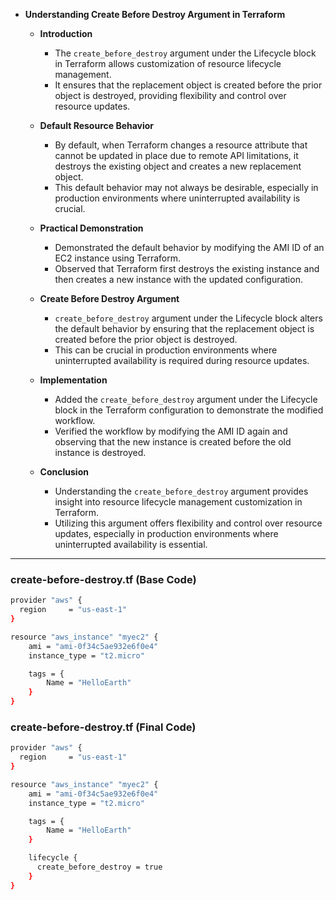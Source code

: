 * **Understanding Create Before Destroy Argument in Terraform**

  * **Introduction**
    * The `create_before_destroy` argument under the Lifecycle block in Terraform allows customization of resource lifecycle management.
    * It ensures that the replacement object is created before the prior object is destroyed, providing flexibility and control over resource updates.

  * **Default Resource Behavior**
    * By default, when Terraform changes a resource attribute that cannot be updated in place due to remote API limitations, it destroys the existing object and creates a new replacement object.
    * This default behavior may not always be desirable, especially in production environments where uninterrupted availability is crucial.

  * **Practical Demonstration**
    * Demonstrated the default behavior by modifying the AMI ID of an EC2 instance using Terraform.
    * Observed that Terraform first destroys the existing instance and then creates a new instance with the updated configuration.

  * **Create Before Destroy Argument**
    * `create_before_destroy` argument under the Lifecycle block alters the default behavior by ensuring that the replacement object is created before the prior object is destroyed.
    * This can be crucial in production environments where uninterrupted availability is required during resource updates.

  * **Implementation**
    * Added the `create_before_destroy` argument under the Lifecycle block in the Terraform configuration to demonstrate the modified workflow.
    * Verified the workflow by modifying the AMI ID again and observing that the new instance is created before the old instance is destroyed.

  * **Conclusion**
    * Understanding the `create_before_destroy` argument provides insight into resource lifecycle management customization in Terraform.
    * Utilizing this argument offers flexibility and control over resource updates, especially in production environments where uninterrupted availability is essential.

---

### create-before-destroy.tf (Base Code)
```sh
provider "aws" {
  region     = "us-east-1"
}

resource "aws_instance" "myec2" {
    ami = "ami-0f34c5ae932e6f0e4"
    instance_type = "t2.micro"

    tags = {
        Name = "HelloEarth"
    }
}
```
### create-before-destroy.tf (Final Code)
```sh
provider "aws" {
  region     = "us-east-1"
}

resource "aws_instance" "myec2" {
    ami = "ami-0f34c5ae932e6f0e4"
    instance_type = "t2.micro"

    tags = {
        Name = "HelloEarth"
    }

    lifecycle {
      create_before_destroy = true
    }
}
```